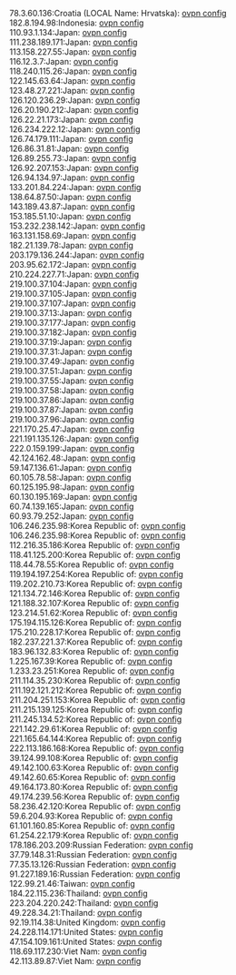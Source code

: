78.3.60.136:Croatia (LOCAL Name: Hrvatska): [ovpn config](vpn/78_3_60_136.ovpn)  
182.8.194.98:Indonesia: [ovpn config](vpn/182_8_194_98.ovpn)  
110.93.1.134:Japan: [ovpn config](vpn/110_93_1_134.ovpn)  
111.238.189.171:Japan: [ovpn config](vpn/111_238_189_171.ovpn)  
113.158.227.55:Japan: [ovpn config](vpn/113_158_227_55.ovpn)  
116.12.3.7:Japan: [ovpn config](vpn/116_12_3_7.ovpn)  
118.240.115.26:Japan: [ovpn config](vpn/118_240_115_26.ovpn)  
122.145.63.64:Japan: [ovpn config](vpn/122_145_63_64.ovpn)  
123.48.27.221:Japan: [ovpn config](vpn/123_48_27_221.ovpn)  
126.120.236.29:Japan: [ovpn config](vpn/126_120_236_29.ovpn)  
126.20.190.212:Japan: [ovpn config](vpn/126_20_190_212.ovpn)  
126.22.21.173:Japan: [ovpn config](vpn/126_22_21_173.ovpn)  
126.234.222.12:Japan: [ovpn config](vpn/126_234_222_12.ovpn)  
126.74.179.111:Japan: [ovpn config](vpn/126_74_179_111.ovpn)  
126.86.31.81:Japan: [ovpn config](vpn/126_86_31_81.ovpn)  
126.89.255.73:Japan: [ovpn config](vpn/126_89_255_73.ovpn)  
126.92.207.153:Japan: [ovpn config](vpn/126_92_207_153.ovpn)  
126.94.134.97:Japan: [ovpn config](vpn/126_94_134_97.ovpn)  
133.201.84.224:Japan: [ovpn config](vpn/133_201_84_224.ovpn)  
138.64.87.50:Japan: [ovpn config](vpn/138_64_87_50.ovpn)  
143.189.43.87:Japan: [ovpn config](vpn/143_189_43_87.ovpn)  
153.185.51.10:Japan: [ovpn config](vpn/153_185_51_10.ovpn)  
153.232.238.142:Japan: [ovpn config](vpn/153_232_238_142.ovpn)  
163.131.158.69:Japan: [ovpn config](vpn/163_131_158_69.ovpn)  
182.21.139.78:Japan: [ovpn config](vpn/182_21_139_78.ovpn)  
203.179.136.244:Japan: [ovpn config](vpn/203_179_136_244.ovpn)  
203.95.62.172:Japan: [ovpn config](vpn/203_95_62_172.ovpn)  
210.224.227.71:Japan: [ovpn config](vpn/210_224_227_71.ovpn)  
219.100.37.104:Japan: [ovpn config](vpn/219_100_37_104.ovpn)  
219.100.37.105:Japan: [ovpn config](vpn/219_100_37_105.ovpn)  
219.100.37.107:Japan: [ovpn config](vpn/219_100_37_107.ovpn)  
219.100.37.13:Japan: [ovpn config](vpn/219_100_37_13.ovpn)  
219.100.37.177:Japan: [ovpn config](vpn/219_100_37_177.ovpn)  
219.100.37.182:Japan: [ovpn config](vpn/219_100_37_182.ovpn)  
219.100.37.19:Japan: [ovpn config](vpn/219_100_37_19.ovpn)  
219.100.37.31:Japan: [ovpn config](vpn/219_100_37_31.ovpn)  
219.100.37.49:Japan: [ovpn config](vpn/219_100_37_49.ovpn)  
219.100.37.51:Japan: [ovpn config](vpn/219_100_37_51.ovpn)  
219.100.37.55:Japan: [ovpn config](vpn/219_100_37_55.ovpn)  
219.100.37.58:Japan: [ovpn config](vpn/219_100_37_58.ovpn)  
219.100.37.86:Japan: [ovpn config](vpn/219_100_37_86.ovpn)  
219.100.37.87:Japan: [ovpn config](vpn/219_100_37_87.ovpn)  
219.100.37.96:Japan: [ovpn config](vpn/219_100_37_96.ovpn)  
221.170.25.47:Japan: [ovpn config](vpn/221_170_25_47.ovpn)  
221.191.135.126:Japan: [ovpn config](vpn/221_191_135_126.ovpn)  
222.0.159.199:Japan: [ovpn config](vpn/222_0_159_199.ovpn)  
42.124.162.48:Japan: [ovpn config](vpn/42_124_162_48.ovpn)  
59.147.136.61:Japan: [ovpn config](vpn/59_147_136_61.ovpn)  
60.105.78.58:Japan: [ovpn config](vpn/60_105_78_58.ovpn)  
60.125.195.98:Japan: [ovpn config](vpn/60_125_195_98.ovpn)  
60.130.195.169:Japan: [ovpn config](vpn/60_130_195_169.ovpn)  
60.74.139.165:Japan: [ovpn config](vpn/60_74_139_165.ovpn)  
60.93.79.252:Japan: [ovpn config](vpn/60_93_79_252.ovpn)  
106.246.235.98:Korea Republic of: [ovpn config](vpn/106_246_235_98.ovpn)  
106.246.235.98:Korea Republic of: [ovpn config](vpn/106_246_235_98.ovpn)  
112.216.35.186:Korea Republic of: [ovpn config](vpn/112_216_35_186.ovpn)  
118.41.125.200:Korea Republic of: [ovpn config](vpn/118_41_125_200.ovpn)  
118.44.78.55:Korea Republic of: [ovpn config](vpn/118_44_78_55.ovpn)  
119.194.197.254:Korea Republic of: [ovpn config](vpn/119_194_197_254.ovpn)  
119.202.210.73:Korea Republic of: [ovpn config](vpn/119_202_210_73.ovpn)  
121.134.72.146:Korea Republic of: [ovpn config](vpn/121_134_72_146.ovpn)  
121.188.32.107:Korea Republic of: [ovpn config](vpn/121_188_32_107.ovpn)  
123.214.51.62:Korea Republic of: [ovpn config](vpn/123_214_51_62.ovpn)  
175.194.115.126:Korea Republic of: [ovpn config](vpn/175_194_115_126.ovpn)  
175.210.228.17:Korea Republic of: [ovpn config](vpn/175_210_228_17.ovpn)  
182.237.221.37:Korea Republic of: [ovpn config](vpn/182_237_221_37.ovpn)  
183.96.132.83:Korea Republic of: [ovpn config](vpn/183_96_132_83.ovpn)  
1.225.167.39:Korea Republic of: [ovpn config](vpn/1_225_167_39.ovpn)  
1.233.23.251:Korea Republic of: [ovpn config](vpn/1_233_23_251.ovpn)  
211.114.35.230:Korea Republic of: [ovpn config](vpn/211_114_35_230.ovpn)  
211.192.121.212:Korea Republic of: [ovpn config](vpn/211_192_121_212.ovpn)  
211.204.251.153:Korea Republic of: [ovpn config](vpn/211_204_251_153.ovpn)  
211.215.139.125:Korea Republic of: [ovpn config](vpn/211_215_139_125.ovpn)  
211.245.134.52:Korea Republic of: [ovpn config](vpn/211_245_134_52.ovpn)  
221.142.29.61:Korea Republic of: [ovpn config](vpn/221_142_29_61.ovpn)  
221.165.64.144:Korea Republic of: [ovpn config](vpn/221_165_64_144.ovpn)  
222.113.186.168:Korea Republic of: [ovpn config](vpn/222_113_186_168.ovpn)  
39.124.99.108:Korea Republic of: [ovpn config](vpn/39_124_99_108.ovpn)  
49.142.100.63:Korea Republic of: [ovpn config](vpn/49_142_100_63.ovpn)  
49.142.60.65:Korea Republic of: [ovpn config](vpn/49_142_60_65.ovpn)  
49.164.173.80:Korea Republic of: [ovpn config](vpn/49_164_173_80.ovpn)  
49.174.239.56:Korea Republic of: [ovpn config](vpn/49_174_239_56.ovpn)  
58.236.42.120:Korea Republic of: [ovpn config](vpn/58_236_42_120.ovpn)  
59.6.204.93:Korea Republic of: [ovpn config](vpn/59_6_204_93.ovpn)  
61.101.160.85:Korea Republic of: [ovpn config](vpn/61_101_160_85.ovpn)  
61.254.22.179:Korea Republic of: [ovpn config](vpn/61_254_22_179.ovpn)  
178.186.203.209:Russian Federation: [ovpn config](vpn/178_186_203_209.ovpn)  
37.79.148.31:Russian Federation: [ovpn config](vpn/37_79_148_31.ovpn)  
77.35.13.126:Russian Federation: [ovpn config](vpn/77_35_13_126.ovpn)  
91.227.189.16:Russian Federation: [ovpn config](vpn/91_227_189_16.ovpn)  
122.99.21.46:Taiwan: [ovpn config](vpn/122_99_21_46.ovpn)  
184.22.115.236:Thailand: [ovpn config](vpn/184_22_115_236.ovpn)  
223.204.220.242:Thailand: [ovpn config](vpn/223_204_220_242.ovpn)  
49.228.34.21:Thailand: [ovpn config](vpn/49_228_34_21.ovpn)  
92.19.114.38:United Kingdom: [ovpn config](vpn/92_19_114_38.ovpn)  
24.228.114.171:United States: [ovpn config](vpn/24_228_114_171.ovpn)  
47.154.109.161:United States: [ovpn config](vpn/47_154_109_161.ovpn)  
118.69.117.230:Viet Nam: [ovpn config](vpn/118_69_117_230.ovpn)  
42.113.89.87:Viet Nam: [ovpn config](vpn/42_113_89_87.ovpn)  
